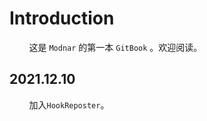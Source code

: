 # Introduction

&#160; &#160; &#160; &#160; 这是 `Modnar` 的第一本 `GitBook` 。欢迎阅读。

## 2021.12.10

&#160; &#160; &#160; &#160; 加入`HookReposter`。

